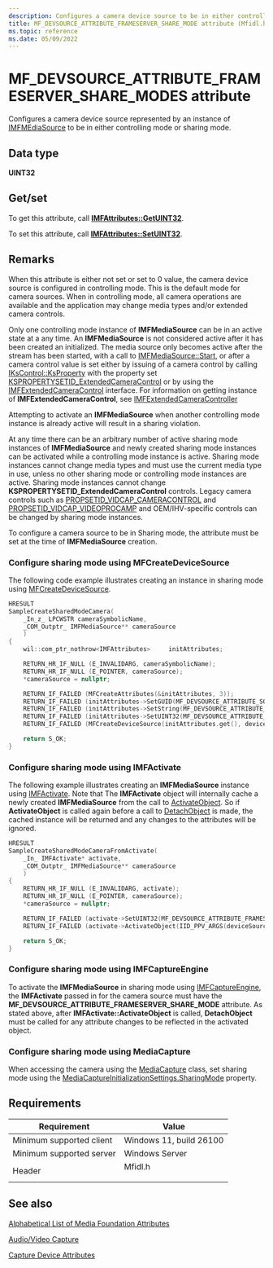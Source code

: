 ```yaml
---
description: Configures a camera device source to be in either controlling mode or sharing mode.
title: MF_DEVSOURCE_ATTRIBUTE_FRAMESERVER_SHARE_MODE attribute (Mfidl.h)
ms.topic: reference
ms.date: 05/09/2022
---
```


# MF\_DEVSOURCE\_ATTRIBUTE\_FRAMESERVER\_SHARE\_MODES attribute

Configures a camera device source represented by an instance of [IMFMEdiaSource](/windows/win32/api/mfidl/nn-mfidl-imfmediasource) to be in either controlling mode or sharing mode.

## Data type

**UINT32**

## Get/set

To get this attribute, call [**IMFAttributes::GetUINT32**](/windows/desktop/api/mfobjects/nf-mfobjects-imfattributes-getuint32).

To set this attribute, call [**IMFAttributes::SetUINT32**](/windows/desktop/api/mfobjects/nf-mfobjects-imfattributes-setuint32).

## Remarks

When this attribute is either not set or set to 0 value, the camera device source is configured in controlling mode.  This is the default mode for camera sources.  When in controlling mode, all camera operations are available and the application may change media types and/or extended camera controls.

Only one controlling mode instance of **IMFMediaSource** can be in an active state at a any time. An **IMFMediaSource** is not considered active after it has been created an initialized. The media source only becomes active after the stream has been started, with a call to [IMFMediaSource::Start](/windows/win32/api/mfidl/nf-mfidl-imfmediasource-start), or after a camera control value is set either by issuing of a camera control by calling [IKsControl::KsProperty](/windows-hardware/drivers/ddi/ksproxy/nf-ksproxy-ikscontrol-ksproperty) with the property set [KSPROPERTYSETID_ExtendedCameraControl](/windows-hardware/drivers/stream/kspropertysetid-extendedcameracontrol) or by using the [IMFExtendedCameraControl](/windows/win32/api/mfidl/nn-mfidl-imfextendedcameracontrol) interface. For information on getting instance of **IMFExtendedCameraControl**, see [IMFExtendedCameraController](/windows/win32/api/mfidl/nn-mfidl-imfextendedcameracontroller)

Attempting to activate an **IMFMediaSource** when another controlling mode instance is already active will result in a sharing violation.

At any time there can be an arbitrary number of active sharing mode instances of **IMFMediaSource** and newly created sharing mode instances can be activated while a controlling mode instance is active. Sharing mode instances cannot change media types and must use the current media type in use, unless no other sharing mode or controlling mode instances are active. Sharing mode instances cannot change **KSPROPERTYSETID_ExtendedCameraControl** controls.  Legacy camera controls such as [PROPSETID_VIDCAP_CAMERACONTROL](/windows-hardware/drivers/stream/propsetid-vidcap-cameracontrol) and [PROPSETID_VIDCAP_VIDEOPROCAMP](/windows-hardware/drivers/stream/propsetid-vidcap-videoprocamp) and OEM/IHV-specific controls can be changed by sharing mode instances.

To configure a camera source to be in Sharing mode, the attribute must be set at the time of **IMFMediaSource** creation. 

### Configure sharing mode using MFCreateDeviceSource

The following code example illustrates creating an instance in sharing mode using [MFCreateDeviceSource](/windows/win32/api/mfidl/nf-mfidl-mfcreatedevicesource).

```cpp
HRESULT
SampleCreateSharedModeCamera(
    _In_z_ LPCWSTR cameraSymbolicName,
    _COM_Outptr_ IMFMediaSource** cameraSource
    )
{
    wil::com_ptr_nothrow<IMFAttributes>     initAttributes;

    RETURN_HR_IF_NULL (E_INVALIDARG, cameraSymbolicName);
    RETURN_HR_IF_NULL (E_POINTER, cameraSource);
    *cameraSource = nullptr;

    RETURN_IF_FAILED (MFCreateAttributes(&initAttributes, 3));
    RETURN_IF_FAILED (initAttributes->SetGUID(MF_DEVSOURCE_ATTRIBUTE_SOURCE_TYPE, MF_DEVSOURCE_ATTRIBUTE_SOURCE_TYPE_VIDCAP_GUID));
    RETURN_IF_FAILED (initAttributes->SetString(MF_DEVSOURCE_ATTRIBUTE_SOURCE_TYPE_VIDCAP_SYMBOLIC_LINK, cameraSymbolicName));
    RETURN_IF_FAILED (initAttributes->SetUINT32(MF_DEVSOURCE_ATTRIBUTE_FRAMESERVER_SHARE_MODE, 1));
    RETURN_IF_FAILED (MFCreateDeviceSource(initAttributes.get(), deviceSource));

    return S_OK;
}
```

### Configure sharing mode using IMFActivate

The following example illustrates creating an **IMFMediaSource** instance using [IMFActivate](/windows/win32/api/mfobjects/nn-mfobjects-imfactivate). Note that The **IMFActivate** object will internally cache a newly created **IMFMediaSource** from the call to [ActivateObject](/windows/win32/api/mfobjects/nf-mfobjects-imfactivate-activateobject).  So if **ActivateObject** is called again before a call to [DetachObject](/windows/win32/api/mfobjects/nf-mfobjects-imfactivate-detachobject) is made, the cached instance will be returned and any changes to the attributes will be ignored.

```cpp
HRESULT
SampleCreateSharedModeCameraFromActivate(
    _In_ IMFActivate* activate,
    _COM_Outptr_ IMFMediaSource** cameraSource
    )
{
    RETURN_HR_IF_NULL (E_INVALIDARG, activate);
    RETURN_HR_IF_NULL (E_POINTER, cameraSource);
    *cameraSource = nullptr;

    RETURN_IF_FAILED (activate->SetUINT32(MF_DEVSOURCE_ATTRIBUTE_FRAMESERVER_SHARE_MODE, 1));
    RETURN_IF_FAILED (activate->ActivateObject(IID_PPV_ARGS(deviceSource)));

    return S_OK;
}
```

### Configure sharing mode using IMFCaptureEngine

To activate the **IMFMediaSource** in sharing mode using [IMFCaptureEngine](/windows/win32/api/mfcaptureengine/nn-mfcaptureengine-imfcaptureengine), the **IMFActivate** passed in for the camera source must have the **MF_DEVSOURCE_ATTRIBUTE_FRAMESERVER_SHARE_MODE** attribute. As stated above, after **IMFActivate::ActivateObject** is called, **DetachObject** must be called for any attribute changes to be reflected in the activated object.

### Configure sharing mode using MediaCapture

When accessing the camera using the [MediaCapture](/uwp/api/windows.media.capture.mediacapture) class, set sharing mode using the [MediaCaptureInitializationSettings.SharingMode](/uwp/api/windows.media.capture.mediacaptureinitializationsettings.sharingmode) property.


## Requirements



| Requirement | Value |
|-------------------------------------|------------------------------------------------------------------------------------|
| Minimum supported client<br/> | Windows 11, build 26100<br/>                                         |
| Minimum supported server<br/> | Windows Server<br/>                            |
| Header<br/>                   | <dl> <dt>Mfidl.h</dt> </dl> |



## See also

<dl> <dt>

[Alphabetical List of Media Foundation Attributes](alphabetical-list-of-media-foundation-attributes.md)
</dt> <dt>

[Audio/Video Capture](audio-video-capture.md)
</dt> <dt>

[Capture Device Attributes](capture-device-attributes.md)
</dt> </dl>

 

 




